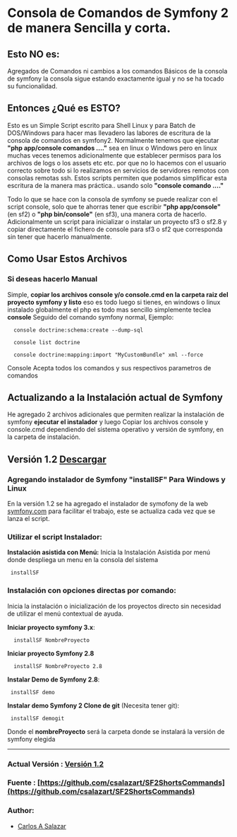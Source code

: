 # Consola de Comandos de Symfony 2 de manera Sencilla y corta.
## Esto NO es:

Agregados de Comandos ni cambios a los comandos Básicos de la consola de symfony la consola sigue estando exactamente igual y no se ha tocado su funcionalidad.

## Entonces ¿Qué es ESTO?
    

Esto es un Simple Script escrito para Shell Linux y para Batch de DOS/Windows para hacer mas llevadero las labores de escritura de la consola de comandos en symfony2. Normalmente tenemos que ejecutar **"php app/console comandos ...."** sea en linux o Windows pero en linux muchas veces tenemos adicionalmente que establecer permisos para los archivos de logs o los assets etc etc. por que no lo hacemos con el usuario correcto sobre todo si lo realizamos en servicios de servidores remotos con consolas remotas ssh. Estos scripts permiten que podamos simplificar esta escritura de la manera mas práctica.. usando solo **"console comando ...."**

Todo lo que se hace con la consola de symfony se puede realizar con el script console, solo que te ahorras tener que escribir **"php app/console"** (en sf2) o **"php bin/console"** (en sf3), una manera corta de hacerlo. Adicionalmente un script para inicializar o instalar un proyecto sf3 o sf2.8 y copiar directamente el fichero de console para sf3 o sf2 que corresponda sin tener que hacerlo manualmente.

## Como Usar Estos Archivos

### **Si deseas hacerlo Manual**  

Simple, **copiar los archivos console y/o console.cmd en la carpeta raiz del proyecto symfony y listo** eso es todo luego si tienes, en windows o linux instalado globalmente el php es todo mas sencillo simplemente teclea **console** Seguido del comando symfony normal, Ejemplo:

      console doctrine:schema:create --dump-sql
      
      console list doctrine
      
      console doctrine:mapping:import "MyCustomBundle" xml --force

Console Acepta todos los comandos y sus respectivos parametros de comandos 

## Actualizando a la Instalación actual de Symfony

He agregado 2 archivos adicionales que permiten realizar la instalación de symfony **ejecutar el instalador** y luego Copiar los archivos console y console.cmd dependiendo del sistema operativo y versión de symfony, en la carpeta de instalación.

## Versión 1.2 [Descargar](https://github.com/csalazart/SF2ShortsCommands/releases/tag/1.2)
### Agregando instalador de Symfony "installSF" Para Windows y Linux
En la versión 1.2 se ha agregado el instalador de symofony de la web [symfony.com](http://symfony.com/download) para facilitar el trabajo, este se actualiza cada vez que se lanza el script.  

### Utilizar el script Instalador: 

**Instalación asistida con Menú:**
Inicia la Instalación Asistida por menú donde despliega un menu en la consola del sistema

     installSF 

### Instalación con opciones directas por comando:
Inicia la instalación o inicialización de los proyectos directo sin necesidad de utilizar el menú contextual de ayuda.

**Iniciar proyecto symfony 3.x**:
      
      installSF NombreProyecto  

**Iniciar proyecto Symfony 2.8** 

      installSF NombreProyecto 2.8 

**Instalar Demo de Symfony 2.8**:

     installSF demo

**Instalar demo Symfony 2 Clone de git** (Necesita tener git):

     installSF demogit

Donde el **nombreProyecto** será la carpeta donde se instalará la versión de symfony elegida 

***
### Actual Versión : [Versión 1.2](https://github.com/csalazart/SF2ShortsCommands/releases/tag/1.2)

### Fuente : [https://github.com/csalazart/SF2ShortsCommands](https://github.com/csalazart/SF2ShortsCommands) 

### Author:
- [Carlos A Salazar](https://github.com/csalazart) <csalazart>
